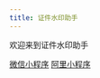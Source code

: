 ```yaml
---
title: 证件水印助手
---
```


欢迎来到证件水印助手

[微信小程序](https://github.com/cwamp/Certificate-watermark-assistant-mp)
[阿里小程序](https://github.com/cwamp/Certificate-watermark-assistant-alimp)
